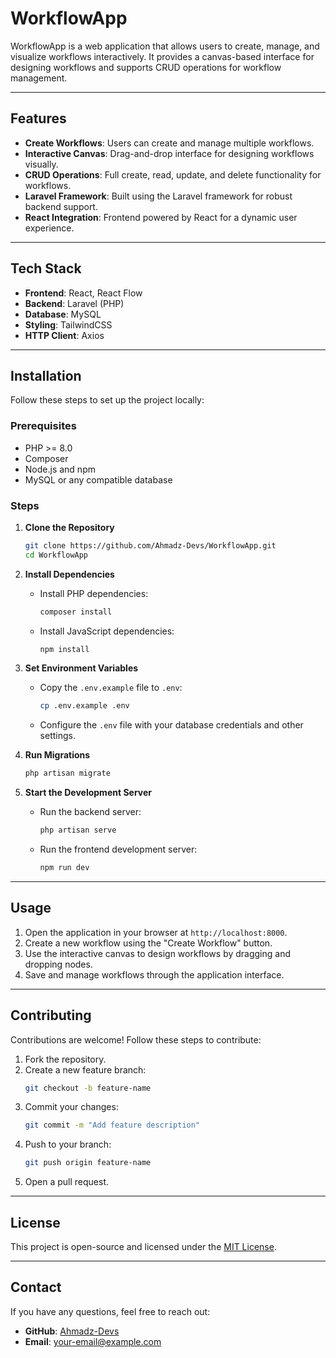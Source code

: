 # WorkflowApp

WorkflowApp is a web application that allows users to create, manage, and visualize workflows interactively. It provides a canvas-based interface for designing workflows and supports CRUD operations for workflow management.

---

## Features

- **Create Workflows**: Users can create and manage multiple workflows.
- **Interactive Canvas**: Drag-and-drop interface for designing workflows visually.
- **CRUD Operations**: Full create, read, update, and delete functionality for workflows.
- **Laravel Framework**: Built using the Laravel framework for robust backend support.
- **React Integration**: Frontend powered by React for a dynamic user experience.

---

## Tech Stack

- **Frontend**: React, React Flow
- **Backend**: Laravel (PHP)
- **Database**: MySQL
- **Styling**: TailwindCSS
- **HTTP Client**: Axios

---

## Installation

Follow these steps to set up the project locally:

### Prerequisites
- PHP >= 8.0
- Composer
- Node.js and npm
- MySQL or any compatible database

### Steps
1. **Clone the Repository**
   ```bash
   git clone https://github.com/Ahmadz-Devs/WorkflowApp.git
   cd WorkflowApp
   ```

2. **Install Dependencies**
   - Install PHP dependencies:
     ```bash
     composer install
     ```
   - Install JavaScript dependencies:
     ```bash
     npm install
     ```

3. **Set Environment Variables**
   - Copy the `.env.example` file to `.env`:
     ```bash
     cp .env.example .env
     ```
   - Configure the `.env` file with your database credentials and other settings.

4. **Run Migrations**
   ```bash
   php artisan migrate
   ```

5. **Start the Development Server**
   - Run the backend server:
     ```bash
     php artisan serve
     ```
   - Run the frontend development server:
     ```bash
     npm run dev
     ```

---

## Usage

1. Open the application in your browser at `http://localhost:8000`.
2. Create a new workflow using the "Create Workflow" button.
3. Use the interactive canvas to design workflows by dragging and dropping nodes.
4. Save and manage workflows through the application interface.

---



## Contributing

Contributions are welcome! Follow these steps to contribute:
1. Fork the repository.
2. Create a new feature branch:
   ```bash
   git checkout -b feature-name
   ```
3. Commit your changes:
   ```bash
   git commit -m "Add feature description"
   ```
4. Push to your branch:
   ```bash
   git push origin feature-name
   ```
5. Open a pull request.

---

## License

This project is open-source and licensed under the [MIT License](https://opensource.org/licenses/MIT).

---

## Contact

If you have any questions, feel free to reach out:
- **GitHub**: [Ahmadz-Devs](https://github.com/Ahmadz-Devs)
- **Email**: [your-email@example.com](mailto:your-email@example.com)
